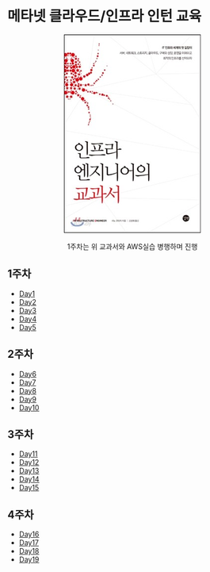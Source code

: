 # 메타넷 클라우드/인프라 인턴 교육

<p align="center"><img src="images/인프라엔지니어교과서.jpg"></p>
<p align="center">1주차는 위 교과서와 AWS실습 병행하며 진행</p>

## 1주차
- [Day1](./docs/Day1.md)
- [Day2](./docs/Day2.md)
- [Day3](./docs/Day3.md)
- [Day4](./docs/Day4.md)
- [Day5](./docs/Day5.md)


## 2주차
- [Day6](./docs/Day6.md)
- [Day7](./docs/Day7.md)
- [Day8](./docs/Day8.md)
- [Day9](./docs/Day9.md)
- [Day10](./docs/Day10.md)


## 3주차
- [Day11](./docs/Day11.md)
- [Day12](./docs/Day12.md)
- [Day13](./docs/Day13.md)
- [Day14](./docs/Day14.md)
- [Day15](./docs/Day15.md)

## 4주차
- [Day16](./docs/Day16.md)
- [Day17](./docs/Day17.md)
- [Day18](./docs/Day18.md)
- [Day19](./docs/Day19.md)
